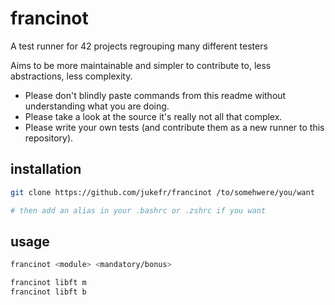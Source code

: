 # francinot

A test runner for 42 projects regrouping many different testers

Aims to be more maintainable and simpler to contribute to, less abstractions, less complexity.

- Please don't blindly paste commands from this readme without understanding what you are doing.
- Please take a look at the source it's really not all that complex.
- Please write your own tests (and contribute them as a new runner to this repository).

## installation

```bash
git clone https://github.com/jukefr/francinot /to/somehwere/you/want

# then add an alias in your .bashrc or .zshrc if you want
```

## usage

```bash
francinot <module> <mandatory/bonus>

francinot libft m
francinot libft b
```